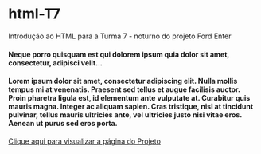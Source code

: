 # html-T7
Introdução ao HTML para a Turma 7 - noturno do projeto Ford Enter

#### Neque porro quisquam est qui dolorem ipsum quia dolor sit amet, consectetur, adipisci velit...

#### Lorem ipsum dolor sit amet, consectetur adipiscing elit. Nulla mollis tempus mi at venenatis. Praesent sed tellus et augue facilisis auctor. Proin pharetra ligula est, id elementum ante vulputate at. Curabitur quis mauris magna. Integer ac aliquam sapien. Cras tristique, nisl at tincidunt pulvinar, tellus mauris ultricies ante, vel ultricies justo nisi vitae eros. Aenean ut purus sed eros porta.

[Clique aqui para visualizar a página do Projeto](https://www.ford.com.br/sobre-a-ford/ford-enter/)
